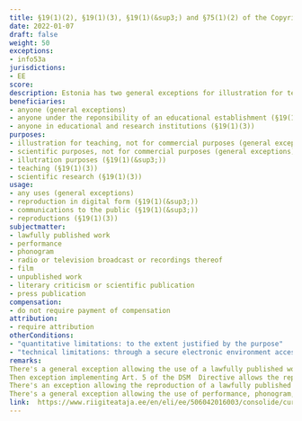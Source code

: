 ```yaml
---
title: §19(1)(2), §19(1)(3), §19(1)(&sup3;) and §75(1)(2) of the Copyright Act
date: 2022-01-07
draft: false
weight: 50
exceptions:
- info53a
jurisdictions:
- EE
score: 
description: Estonia has two general exceptions for illustration for teaching and scientific research, one applicable to copyrighted works (§19(1)(2)) and another applicable to other protected subject matter (§75(1)(2)). These exceptions are open to any users. In addition, there is one exception for digital reproduction and communication to the public of works for illustration for teaching under the responsibility of an educational establishment (§19(1)(&sup3;)) and one exception for reproductions of works in educational and research institutions (§19(1)(3)). None of the exceptions is subject to compensation.
beneficiaries:
- anyone (general exceptions)
- anyone under the reponsibility of an educational establishment (§19(1)(&sup3;))
- anyone in educational and research institutions (§19(1)(3))
purposes: 
- illustration for teaching, not for commercial purposes (general exceptions)
- scientific purposes, not for commercial purposes (general exceptions)
- illutration purposes (§19(1)(&sup3;))
- teaching (§19(1)(3))
- scientific research (§19(1)(3))
usage:
- any uses (general exceptions)
- reproduction in digital form (§19(1)(&sup3;))
- communications to the public (§19(1)(&sup3;))
- reproductions (§19(1)(3))
subjectmatter:
- lawfully published work
- performance 
- phonogram 
- radio or television broadcast or recordings thereof
- film 
- unpublished work
- literary criticism or scientific publication 
- press publication 
compensation:
- do not require payment of compensation
attribution: 
- require attribution
otherConditions: 
- "quantitative limitations: to the extent justified by the purpose"
- "technical limitations: through a secure electronic environment accessible only by the educational establishment's pupils or students and teaching staff (§19(1)(&sup3;))"
remarks: 
There's a general exception allowing the use of a lawfully published work for the purpose of illustration for teaching and scientific research to the extent justified by the purpose and on the condition that such use is not carried out for commercial purposes (§19(1)(2)). This exception implements Art. 5(3)(a) InfoSoc and it was ammeded with the implementation of Art. 5 DSM, to mention that the "special rules" provided in the new exception for digital reproductions and communication to the public in educational establishments should be taken into consideration.
Then exception implementing Art. 5 of the DSM  Directive allows the reproduction of a lawfully published work in digital form and its communication to the public solely for the purpose of illustration to the extent justified by the purpose and on the condition that such use is carried out for non-commercial purposes, under the responsibility of the educational establishment on its premises or at other venues, or through a secure electronic environment accessible only by the educational establishment's pupils or students and teaching staff (§19(1)(&sup3;)). There's a cross-border provision stating that the use of a work in the manner specified under this exception shall be deemed to take place only in the Member State of the European Union or the state which has acceded to the Agreement on the European Economic Area where the relevant educational institution is located. 
There's an exception allowing the reproduction of a lawfully published work for the purpose of teaching or scientific research to the extent justified by the purpose in educational and research institutions whose activities are not carried out for commercial purposes (§19(1)(3)).
There's a general exception allowing the use of performance, phonogram, radio or television broadcast or recordings thereof, film, unpublished work, literary criticism or scientific publication, or press publication for the purpose of illustration for teaching or scientific research to the extent justified by the purpose and on condition that such use is not carried out for commercial purposes and on condition that the source is indicated, if possible (§75(1)(2)). 
link:  https://www.riigiteataja.ee/en/eli/ee/506042016003/consolide/current
---
```

